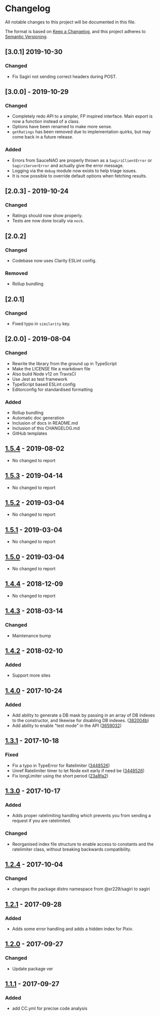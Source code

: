 # Changelog

All notable changes to this project will be documented in this file.

The format is based on [Keep a Changelog](https://keepachangelog.com/en/1.0.0/),
and this project adheres to [Semantic Versioning](https://semver.org/spec/v2.0.0.html).

## [3.0.1] 2019-10-30

### Changed

- Fix Sagiri not sending correct headers during POST.

## [3.0.0] - 2019-10-29

### Changed

- Completely redo API to a simpler, FP inspired interface. Main export is now a function instead of a class.
- Options have been renamed to make more sense.
- `getRatings` has been removed due to implementation quirks, but may come back in a future release.

### Added

- Errors from SauceNAO are properly thrown as a `SagiriClientError` or `SagiriServerError` and actually give the error message.
- Logging via the `debug` module now exists to help triage issues.
- It is now possible to override default options when fetching results.

## [2.0.3] - 2019-10-24

### Changed

- Ratings should now show properly.
- Tests are now done locally via `nock`.

## [2.0.2]

### Changed

- Codebase now uses Clarity ESLint config.

### Removed

- Rollup bundling

## [2.0.1]

### Changed

- Fixed typo in `similarity` key.

## [2.0.0] - 2019-08-04

### Changed

- Rewrite the library from the ground up in TypeScript
- Make the LICENSE file a markdown file
- Also build Node v12 on TravisCI
- Use Jest as test framework
- TypeScript based ESLint config
- Editorconfig for standardised formatting

### Added

- Rollup bundling
- Automatic doc generation
- Inclusion of docs in README.md
- Inclusion of this CHANGELOG.md
- GitHub templates

## [1.5.4] - 2019-08-02

- No changed to report

## [1.5.3] - 2019-04-14

- No changed to report

## [1.5.2] - 2019-03-04

- No changed to report

## [1.5.1] - 2019-03-04

- No changed to report

## [1.5.0] - 2019-03-04

- No changed to report

## [1.4.4] - 2018-12-09

- No changed to report

## [1.4.3] - 2018-03-14

### Changed

- Maintenance bump

## [1.4.2] - 2018-02-10

### Added

- Support more sites

## [1.4.0] - 2017-10-24

### Added

- Add ability to generate a DB mask by passing in an array of DB indexes to the constructor, and likewise for disabling DB indexes. ([382004b](https://github.com/ClarityCafe/Sagiri/commit/382004b04d49bfe4e69afe6c61cdc2b7082216b9))
- Add ability to enable "test mode" in the API ([3659032](https://github.com/ClarityCafe/Sagiri/commit/36590322dd5a7b6c37c11ed9bf69b95191be507b))

## [1.3.1] - 2017-10-18

### Fixed

- Fix a typo in TypeError for Ratelimiter ([3448526](https://github.com/ClarityCafe/Sagiri/commit/344852602fde93a23af8588a6c635c146269f170))
- Unref Ratelimiter timer to let Node exit early if need be ([3448526](https://github.com/ClarityCafe/Sagiri/commit/344852602fde93a23af8588a6c635c146269f170))
- Fix longLimiter using the short period ([23a8fa2](https://github.com/ClarityCafe/Sagiri/commit/23a8fa260ae499ed734de80d25d2ef031e2e108b))

## [1.3.0] - 2017-10-17

### Added

- Adds proper ratelimiting handling which prevents you from sending a request if you are ratelimited.

### Changed

- Reorganised index file structure to enable access to constants and the ratelimiter class, without breaking backwards compatibility.

## [1.2.4] - 2017-10-04

### Changed

- changes the package distro namespace from @sr229/sagiri to sagiri

## [1.2.1] - 2017-09-28

### Added

- Adds some error handling and adds a hidden index for Pixiv.

## [1.2.0] - 2017-09-27

### Changed

- Update package ver

## [1.1.1] - 2017-09-27

### Added

- add CC.yml for precise code analysis

[1.5.4]: https://github.com/ClarityCafe/Sagiri/compare/1.5.3...1.5.4
[1.5.3]: https://github.com/ClarityCafe/Sagiri/compare/1.5.2...1.5.3
[1.5.2]: https://github.com/ClarityCafe/Sagiri/compare/1.5.1...1.5.2
[1.5.1]: https://github.com/ClarityCafe/Sagiri/compare/1.5.0...1.5.1
[1.5.0]: https://github.com/ClarityCafe/Sagiri/compare/1.4.4...1.5.0
[1.4.4]: https://github.com/ClarityCafe/Sagiri/compare/1.4.3...1.4.4
[1.4.3]: https://github.com/ClarityCafe/Sagiri/compare/1.4.2...1.4.3
[1.4.2]: https://github.com/ClarityCafe/Sagiri/compare/1.4.0...1.4.2
[1.4.0]: https://github.com/ClarityCafe/Sagiri/compare/1.3.1...1.4.0
[1.3.1]: https://github.com/ClarityCafe/Sagiri/compare/1.3.0...1.3.1
[1.3.0]: https://github.com/ClarityCafe/Sagiri/compare/1.2.4...1.3.0
[1.2.4]: https://github.com/ClarityCafe/Sagiri/compare/1.2.1...1.2.4
[1.2.1]: https://github.com/ClarityCafe/Sagiri/compare/1.2.0...1.2.1
[1.2.0]: https://github.com/ClarityCafe/Sagiri/compare/1.1.1...1.2.0
[1.1.1]: https://github.com/ClarityCafe/Sagiri/releases/tag/1.1.1
